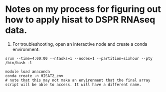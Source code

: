 # Notes on my process for figuring out how to apply hisat to DSPR RNAseq data.

1. For troubleshooting, open an interactive node and create a conda environment:
```
srun --time=4:00:00 --ntasks=1 --nodes=1 --partition=sixhour --pty /bin/bash -l

module load anaconda
conda create -n HISAT2_env
# note that this may not make an environment that the final array script will be able to access. It will have a different name.
```
